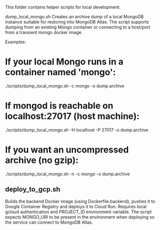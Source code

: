 This folder contains helper scripts for local development.

dump_local_mongo.sh
Creates an archive dump of a local MongoDB instance suitable for restoring into MongoDB Atlas. The script supports dumping from an existing Mongo container or connecting to a host/port from a transient mongo docker image.

Examples:

# If your local Mongo runs in a container named 'mongo':
./scripts/dump_local_mongo.sh -c mongo -o dump.archive

# If mongod is reachable on localhost:27017 (host machine):
./scripts/dump_local_mongo.sh -H localhost -P 27017 -o dump.archive

# If you want an uncompressed archive (no gzip):
./scripts/dump_local_mongo.sh -n -c mongo -o dump.archive

deploy_to_gcp.sh
-----------------
Builds the backend Docker image (using Dockerfile.backend), pushes it to Google Container Registry and deploys it to Cloud Run. Requires local gcloud authentication and PROJECT_ID environment variable. The script expects MONGO_URI to be present in the environment when deploying so the service can connect to MongoDB Atlas.
